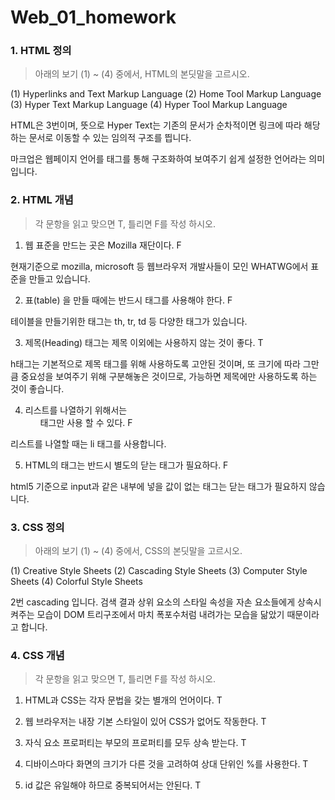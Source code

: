 # Web_01_homework





### 1. HTML 정의

> 아래의 보기 (1) ~ (4) 중에서, HTML의 본딧말을 고르시오.

(1) Hyperlinks and Text Markup Language
(2) Home Tool Markup Language
(3) Hyper Text Markup Language
(4) Hyper Tool Markup Language

HTML은 3번이며,  뜻으로 Hyper Text는 기존의 문서가 순차적이면 링크에 따라 해당하는 문서로 이동할 수 있는 임의적 구조를 띕니다.

마크업은 웹페이지 언어를 태그를 통해 구조화하여 보여주기 쉽게 설정한 언어라는 의미입니다.



### 2. HTML 개념

> 각 문항을 읽고 맞으면 T, 틀리면 F를 작성 하시오.

1) 웹 표준을 만드는 곳은 Mozilla 재단이다. F

현재기준으로 mozilla, microsoft 등 웹브라우저 개발사들이 모인 WHATWG에서 표준을 만들고 있습니다.

2) 표(table) 을 만들 때에는 반드시 <th> 태그를 사용해야 한다. F

테이블을 만들기위한 태그는 th, tr, td 등 다양한 태그가 있습니다.

3) 제목(Heading) 태그는 제목 이외에는 사용하지 않는 것이 좋다. T

h태그는 기본적으로 제목 태그를 위해 사용하도록 고안된 것이며, 또 크기에 따라 그만큼 중요성을 보여주기 위해 구분해놓은 것이므로, 가능하면 제목에만 사용하도록 하는 것이 좋습니다.

4) 리스트를 나열하기 위해서는 <ul> 태그만 사용 할 수 있다. F

리스트를 나열할 때는 li 태그를 사용합니다.

5) HTML의 태그는 반드시 별도의 닫는 태그가 필요하다. F

html5 기준으로 input과 같은 내부에 넣을 값이 없는 태그는 닫는 태그가 필요하지 않습니다.



### 3. CSS 정의

> 아래의 보기 (1) ~ (4) 중에서, CSS의 본딧말을 고르시오.

(1) Creative Style Sheets
(2) Cascading Style Sheets
(3) Computer Style Sheets
(4) Colorful Style Sheets

2번 cascading 입니다. 검색 결과 상위 요소의 스타일 속성을 자손 요소들에게 상속시켜주는 모습이 DOM 트리구조에서 마치 폭포수처럼 내려가는 모습을 닮았기 때문이라고 합니다.



### 4. CSS 개념

> 각 문항을 읽고 맞으면 T, 틀리면 F를 작성 하시오.

1) HTML과 CSS는 각자 문법을 갖는 별개의 언어이다. T

2) 웹 브라우저는 내장 기본 스타일이 있어 CSS가 없어도 작동한다. T

3) 자식 요소 프로퍼티는 부모의 프로퍼티를 모두 상속 받는다. T

4) 디바이스마다 화면의 크기가 다른 것을 고려하여 상대 단위인 %를 사용한다. T

5) id 값은 유일해야 하므로 중복되어서는 안된다. T